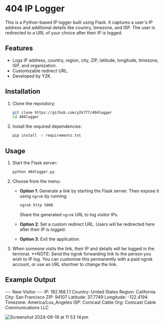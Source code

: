 # 404 IP Logger

This is a Python-based IP logger built using Flask. It captures a user's IP address and additional details like country, timezone, and ISP. The user is redirected to a URL of your choice after their IP is logged.

## Features
- Logs IP address, country, region, city, ZIP, latitude, longitude, timezone, ISP, and organization.
- Customizable redirect URL.
- Developed by Y2K.

## Installation

1. Clone the repository:
    ```bash
    git clone https://github.com/y2k777/404logger
    cd 404logger
    ```

2. Install the required dependencies:
    ```bash
    pip install -r requirements.txt
    ```

## Usage

1. Start the Flask server:
    ```bash
    python 404logger.py
    ```

2. Choose from the menu:
   - **Option 1**: Generate a link by starting the Flask server. Then expose it using `ngrok` by running:
     ```bash
     ngrok http 5000
     ```
     Share the generated `ngrok` URL to log visitor IPs.
   
   - **Option 2**: Set a custom redirect URL. Users will be redirected here after their IP is logged.

   - **Option 3**: Exit the application.

3. When someone visits the link, their IP and details will be logged in the terminal. 
     **NOTE: Send the ngrok forwarding link to the person you wish to IP log. You can customise this permanently with a paid ngrok account, or use an URL shortner to change the link.

## Example Output

--- New Visitor --- 
IP: 192.168.1.1 
Country: United States 
Region: California City: San Francisco 
ZIP: 94107 
Latitude: 37.7749 
Longitude: -122.4194 
Timezone: America/Los_Angeles 
ISP: Comcast Cable Org: Comcast Cable Communications LLC

![Screenshot 2024-09-19 at 11 53 14 pm](https://github.com/user-attachments/assets/d4f46da3-b679-4411-9f7d-241199120179)
